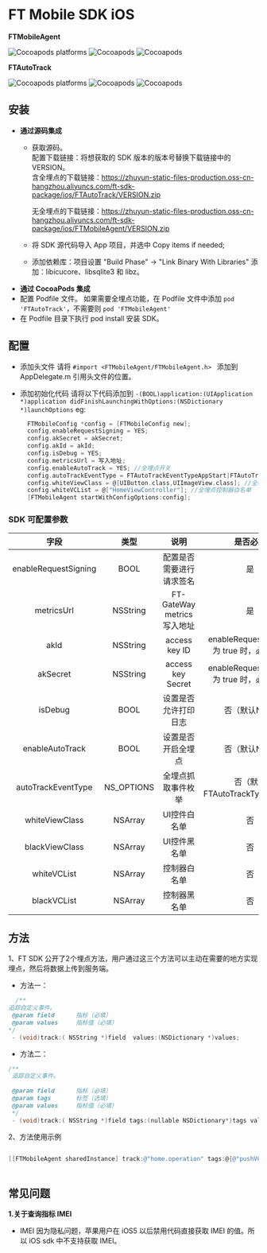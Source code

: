 # FT Mobile SDK iOS

**FTMobileAgent**

![Cocoapods platforms](https://img.shields.io/cocoapods/p/FTMobileAgent)
![Cocoapods](https://img.shields.io/cocoapods/v/FTMobileAgent)
![Cocoapods](https://img.shields.io/cocoapods/l/FTMobileAgent)

**FTAutoTrack**

![Cocoapods platforms](https://img.shields.io/cocoapods/p/FTAutoTrack)
![Cocoapods](https://img.shields.io/cocoapods/v/FTAutoTrack)
![Cocoapods](https://img.shields.io/cocoapods/l/FTAutoTrack)


## 安装
-  **通过源码集成**
   - 获取源码。  
     配置下载链接：将想获取的 SDK 版本的版本号替换下载链接中的 VERSION。  
	 含全埋点的下载链接：https://zhuyun-static-files-production.oss-cn-hangzhou.aliyuncs.com/ft-sdk-package/ios/FTAutoTrack/VERSION.zip   
	 
	 无全埋点的下载链接：https://zhuyun-static-files-production.oss-cn-hangzhou.aliyuncs.com/ft-sdk-package/ios/FTMobileAgent/VERSION.zip
   - 将 SDK 源代码导入 App 项目，并选中 Copy items if needed;
   - 添加依赖库：项目设置 "Build Phase" -> "Link Binary With Libraries" 添加：libicucore、libsqlite3 和 libz。
-  **通过 CocoaPods 集成**
  - 配置 Podfile 文件。
     如果需要全埋点功能，在 Podfile 文件中添加  `pod 'FTAutoTrack'`，不需要则
	 `pod 'FTMobileAgent'`
  - 在 Podfile 目录下执行 pod install 安装 SDK。
 
## 配置
- 添加头文件
请将 `#import <FTMobileAgent/FTMobileAgent.h>
` 添加到 AppDelegate.m 引用头文件的位置。

- 添加初始化代码
  请将以下代码添加到 `-(BOOL)application:(UIApplication *)application didFinishLaunchingWithOptions:(NSDictionary *)launchOptions`
  eg:
  ```objective-c
    FTMobileConfig *config = [FTMobileConfig new];
    config.enableRequestSigning = YES;
    config.akSecret = akSecret;
    config.akId = akId;
    config.isDebug = YES;
    config.metricsUrl = 写入地址;
	config.enableAutoTrack = YES; //全埋点开关
    config.autoTrackEventType = FTAutoTrackEventTypeAppStart|FTAutoTrackEventTypeAppClick|FTAutoTrackEventTypeAppViewScreen; //全埋点抓取事件类型
	config.whiteViewClass = @[UIButton.class,UIImageView.class]; //全埋点UI控件白名单
	config.whiteVCList = @["HomeViewController"]; //全埋点控制器白名单
    [FTMobileAgent startWithConfigOptions:config];
  ``` 

### SDK 可配置参数
| 字段 | 类型 |说明|是否必须|
|:--------:|:--------:|:--------:|:--------:|
|  enableRequestSigning      |  BOOL      |配置是否需要进行请求签名  |是|
|metricsUrl|NSString|FT-GateWay metrics 写入地址|是|
|akId|NSString|access key ID| enableRequestSigning 为 true 时，必须要填|
|akSecret|NSString|access key Secret|enableRequestSigning 为 true 时，必须要填|
|isDebug|BOOL|设置是否允许打印日志|否（默认NO）|
|enableAutoTrack|BOOL|设置是否开启全埋点|否（默认NO）|
|autoTrackEventType|NS_OPTIONS|全埋点抓取事件枚举|否（默认FTAutoTrackTypeNone）|
|whiteViewClass|NSArray|UI控件白名单|否|
|blackViewClass|NSArray|UI控件黑名单|否|
|whiteVCList|NSArray|控制器白名单|否|
|blackVCList|NSArray|控制器黑名单|否|

## 方法
 1、FT SDK 公开了2个埋点方法，用户通过这三个方法可以主动在需要的地方实现埋点，然后将数据上传到服务端。

-  方法一：

```objective-c
  /**
追踪自定义事件。
 @param field      指标（必填）
 @param values     指标值（必填）
*/ 
 - (void)track:( NSString *)field  values:(NSDictionary *)values;
```
 
-  方法二：

```objective-c
/**
 追踪自定义事件。
 
 @param field      指标（必填）
 @param tags       标签（选填）
 @param values     指标值（必填）
 */
 - (void)track:( NSString *)field tags:(nullable NSDictionary*)tags values:( NSDictionary *)values;
```

2、方法使用示例

```objective-c
   
[[FTMobileAgent sharedInstance] track:@"home.operation" tags:@{@"pushVC":@"SecondViewController"} values:@{@"event":@"BtnClick"}];
   
```


## 常见问题
**1.关于查询指标 IMEI**
- IMEI
   因为隐私问题，苹果用户在 iOS5 以后禁用代码直接获取 IMEI 的值。所以 iOS sdk 中不支持获取 IMEI。
   


